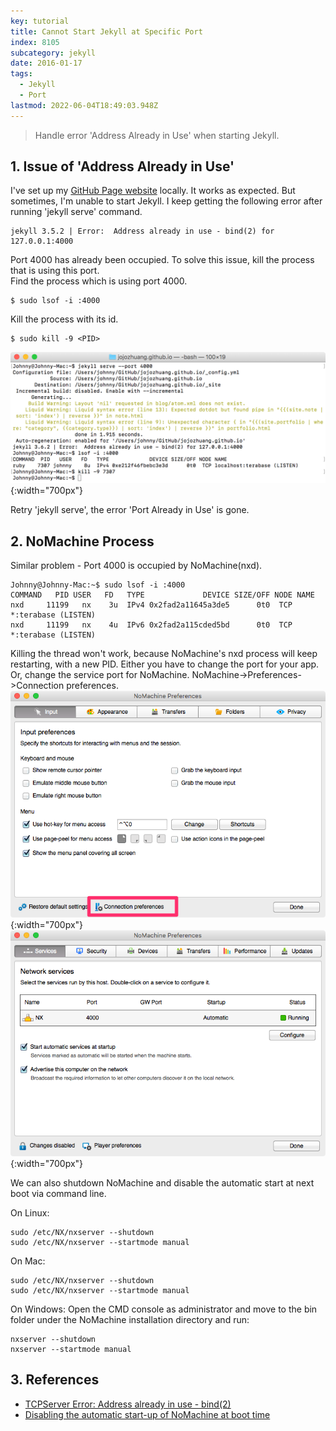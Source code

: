 ```yaml
---
key: tutorial
title: Cannot Start Jekyll at Specific Port
index: 8105
subcategory: jekyll
date: 2016-01-17
tags:
  - Jekyll
  - Port
lastmod: 2022-06-04T18:49:03.948Z
---
```




> Handle error 'Address Already in Use' when starting Jekyll.

## 1. Issue of 'Address Already in Use'
I've set up my [GitHub Page website](http://jojozhuang.github.io/) locally. It works as expected. But sometimes, I'm unable to start Jekyll. I keep getting the following error after running 'jekyll serve' command.
```raw
jekyll 3.5.2 | Error:  Address already in use - bind(2) for 127.0.0.1:4000
```
Port 4000 has already been occupied. To solve this issue, kill the process that is using this port.  
Find the process which is using port 4000.
```raw
$ sudo lsof -i :4000
```

Kill the process with its id.
```raw
$ sudo kill -9 <PID>
```
![image](/assets/images/jekyll/8105/port.png){:width="700px"}  

Retry 'jekyll serve', the error 'Port Already in Use' is gone.

## 2. NoMachine Process
Similar problem - Port 4000 is occupied by NoMachine(nxd).
```raw
Johnny@Johnny-Mac:~$ sudo lsof -i :4000
COMMAND   PID USER   FD   TYPE             DEVICE SIZE/OFF NODE NAME
nxd     11199   nx    3u  IPv4 0x2fad2a11645a3de5      0t0  TCP *:terabase (LISTEN)
nxd     11199   nx    4u  IPv6 0x2fad2a115cded5bd      0t0  TCP *:terabase (LISTEN)
```
Killing the thread won't work, because NoMachine's nxd process will keep restarting, with a new PID. Either you have to change the port for your app. Or, change the service port for NoMachine. NoMachine->Preferences->Connection preferences.
![image](/assets/images/jekyll/8105/nomachine_preferences.png){:width="700px"}  
![image](/assets/images/jekyll/8105/nomachine_port.png){:width="700px"}  

We can also shutdown NoMachine and disable the automatic start at next boot via command line.

On Linux:
```raw
sudo /etc/NX/nxserver --shutdown
sudo /etc/NX/nxserver --startmode manual
```
On Mac:
```raw
sudo /etc/NX/nxserver --shutdown
sudo /etc/NX/nxserver --startmode manual
```
On Windows:
Open the CMD console as administrator and move to the bin folder under the NoMachine installation directory and run:
```raw
nxserver --shutdown
nxserver --startmode manual
```

## 3. References
* [TCPServer Error: Address already in use - bind(2)](https://stackoverflow.com/questions/10261477/tcpserver-error-address-already-in-use-bind2)
* [Disabling the automatic start-up of NoMachine at boot time](https://www.nomachine.com/AR04L00800)

